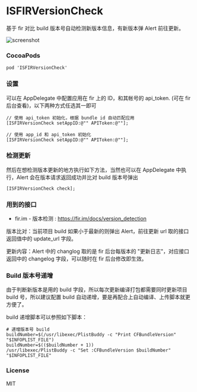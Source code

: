 # ISFIRVersionCheck
基于 fir 对比 build 版本号自动检测新版本信息，有新版本弹 Alert 前往更新。

![screenshot](https://raw.githubusercontent.com/isaced/ISFIRVersionCheck/master/screenshot.png)

### CocoaPods

```
pod 'ISFIRVersionCheck'
```

### 设置

可以在 AppDelegate 中配置应用在 fir 上的 ID，和其帐号的 api_token. (可在 fir 后台查看)，以下两种方式任选其一即可

```
// 使用 api_token 初始化，根据 bundle id 自动匹配应用
[ISFIRVersionCheck setAppID:@"" APIToken:@""];

// 使用 app_id 和 api_token 初始化 
[ISFIRVersionCheck setAppID:@"" APIToken:@""];
```

### 检测更新

然后在想检测版本更新的地方执行如下方法，当然也可以在 AppDelegate 中执行，Alert 会在版本请求返回成功并比对 build 版本号弹出

```
[ISFIRVersionCheck check];
```
### 用到的接口

- fir.im - 版本检测 : https://fir.im/docs/version_detection

版本比对：当前项目 build 如果小于最新的则弹出 Alert，前往更新 url 取的接口返回值中的 update_url 字段。

更新内容：Alert 中的 changlog 取的是 fir 后台每版本的 "更新日志"，对应接口返回中的 changelog 字段，可以随时在 fir 后台修改即生效。

### Build 版本号递增

由于判断新版本是用的 build 字段，所以每次更新编译打包都需要同时更新项目 build 号，所以建议配置 build 自动递增，要是再配合上自动编译、上传脚本就更方便了。

build 递增脚本可以参照如下脚本：

```
# 递增版本号 build
buildNumber=$(/usr/libexec/PlistBuddy -c "Print CFBundleVersion" "$INFOPLIST_FILE")
buildNumber=$(($buildNumber + 1))
/usr/libexec/PlistBuddy -c "Set :CFBundleVersion $buildNumber" "$INFOPLIST_FILE"
```

### License

MIT

